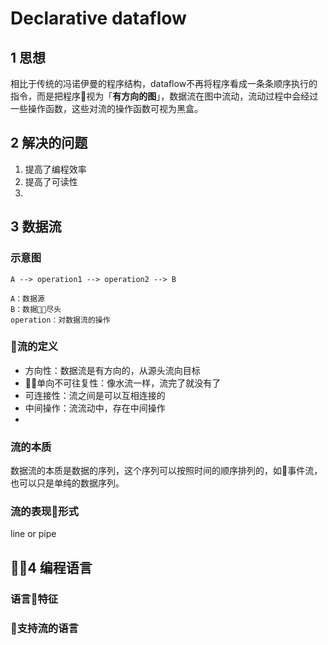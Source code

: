 # Declarative dataflow
## 1 思想
相比于传统的冯诺伊曼的程序结构，dataflow不再将程序看成一条条顺序执行的指令，而是把程序视为「**有方向的图**」，数据流在图中流动，流动过程中会经过一些操作函数，这些对流的操作函数可视为黑盒。
## 2 解决的问题
1. 提高了编程效率
2. 提高了可读性
3. 
## 3 数据流
### 示意图
```
A --> operation1 --> operation2 --> B  

A：数据源   
B：数据尽头   
operation：对数据流的操作
```  
### 流的定义
* 方向性：数据流是有方向的，从源头流向目标
* 单向不可往复性：像水流一样，流完了就没有了
* 可连接性：流之间是可以互相连接的
* 中间操作：流流动中，存在中间操作
* 
### 流的本质
数据流的本质是数据的序列，这个序列可以按照时间的顺序排列的，如事件流，也可以只是单纯的数据序列。

### 流的表现形式
line or pipe

## 4 编程语言
### 语言特征
### 支持流的语言


